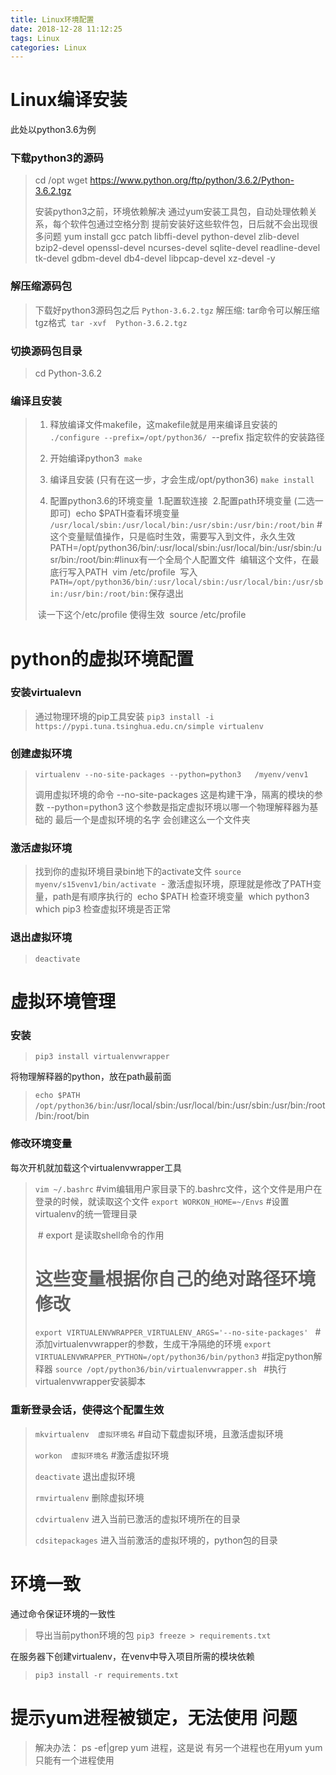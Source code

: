 ```yaml
---
title: Linux环境配置
date: 2018-12-28 11:12:25
tags: Linux
categories: Linux
---
```


# Linux编译安装

此处以python3.6为例

### 下载python3的源码

> cd /opt
> wget https://www.python.org/ftp/python/3.6.2/Python-3.6.2.tgz
>
> <!---more-->
>
> 安装python3之前，环境依赖解决
> 通过yum安装工具包，自动处理依赖关系，每个软件包通过空格分割
> 提前安装好这些软件包，日后就不会出现很多问题
> yum install gcc patch libffi-devel python-devel  zlib-devel bzip2-devel openssl-devel ncurses-devel sqlite-devel readline-devel tk-devel gdbm-devel db4-devel libpcap-devel xz-devel -y
> ​	

### 解压缩源码包

> 下载好python3源码包之后
> `Python-3.6.2.tgz`
> 解压缩:	tar命令可以解压缩 tgz格式
> ​		`tar -xvf  Python-3.6.2.tgz`

### 切换源码包目录

> cd Python-3.6.2

### 编译且安装

> 1. 释放编译文件makefile，这makefile就是用来编译且安装的
>     ​			`./configure --prefix=/opt/python36/`
>     ​				--prefix  指定软件的安装路径 
>
>   2. 开始编译python3
>      ​		`make`
>
>   3. 编译且安装  (只有在这一步，才会生成/opt/python36)
>      ​		`make install `
>
>   4. 配置python3.6的环境变量
>      ​	1.配置软连接
>      ​	2.配置path环境变量 (二选一即可)
>      ​		echo $PATH查看环境变量
>      ​		`/usr/local/sbin:/usr/local/bin:/usr/sbin:/usr/bin:/root/bin`
>      		# 这个变量赋值操作，只是临时生效，需要写入到文件，永久生效
>      ​		      PATH=/opt/python36/bin/:usr/local/sbin:/usr/local/bin:/usr/sbin:/usr/bin:/root/bin:
>      ​		#linux有一个全局个人配置文件
>      ​		编辑这个文件，在最底行写入PATH
>      ​		vim /etc/profile 
>      ​		写入
>      ​		`PATH=/opt/python36/bin/:usr/local/sbin:/usr/local/bin:/usr/sbin:/usr/bin:/root/bin:`
>      ​		保存退出
>      ​		
>
> ​		读一下这个/etc/profile 使得生效
> ​		source /etc/profile

# python的虚拟环境配置

### 安装virtualevn

> 通过物理环境的pip工具安装
> `pip3 install -i https://pypi.tuna.tsinghua.edu.cn/simple virtualenv`

### 创建虚拟环境

> `virtualenv --no-site-packages --python=python3   /myenv/venv1`
>
> 调用虚拟环境的命令 
> --no-site-packages  这是构建干净，隔离的模块的参数 
> --python=python3	这个参数是指定虚拟环境以哪一个物理解释器为基础的
> 最后一个是虚拟环境的名字  会创建这么一个文件夹

### 激活虚拟环境

> 找到你的虚拟环境目录bin地下的activate文件
> ​	`source myenv/s15venv1/bin/activate`
> ​	-
> ​	激活虚拟环境，原理就是修改了PATH变量，path是有顺序执行的
> ​	echo $PATH 检查环境变量
> ​	which python3 
> ​	which  pip3  检查虚拟环境是否正常

### 退出虚拟环境

> `deactivate `



# 虚拟环境管理

### 安装

> `pip3 install virtualenvwrapper`

将物理解释器的python，放在path最前面

> `echo $PATH`
> `/opt/python36/bin`:/usr/local/sbin:/usr/local/bin:/usr/sbin:/usr/bin:/root/bin:/root/bin

### 修改环境变量

每次开机就加载这个virtualenvwrapper工具

> `vim ~/.bashrc`   #vim编辑用户家目录下的.bashrc文件，这个文件是用户在登录的时候，就读取这个文件
> `export WORKON_HOME=~/Envs`   #设置virtualenv的统一管理目录
>
> ​	# export 是读取shell命令的作用
>
> 	# 这些变量根据你自己的绝对路径环境修改	
>
> `export VIRTUALENVWRAPPER_VIRTUALENV_ARGS='--no-site-packages' `  #添加virtualenvwrapper的参数，生成干净隔绝的环境
> `export VIRTUALENVWRAPPER_PYTHON=/opt/python36/bin/python3`     #指定python解释器
> `source /opt/python36/bin/virtualenvwrapper.sh `     #执行virtualenvwrapper安装脚本 

### 重新登录会话，使得这个配置生效

> `mkvirtualenv  虚拟环境名`   #自动下载虚拟环境，且激活虚拟环境
>
> `workon  虚拟环境名`   #激活虚拟环境
>
> `deactivate` 退出虚拟环境 
>
> `rmvirtualenv`	删除虚拟环境 
>
> `cdvirtualenv`  进入当前已激活的虚拟环境所在的目录
>
> `cdsitepackages` 进入当前激活的虚拟环境的，python包的目录

# 环境一致

通过命令保证环境的一致性

> 导出当前python环境的包
> `pip3 freeze > requirements.txt   `

在服务器下创建virtualenv，在venv中导入项目所需的模块依赖

> `pip3 install -r requirements.txt`

# 提示yum进程被锁定，无法使用 问题

> 解决办法： ps -ef|grep yum 进程，这是说 有另一个进程也在用yum
> yum只能有一个进程使用 